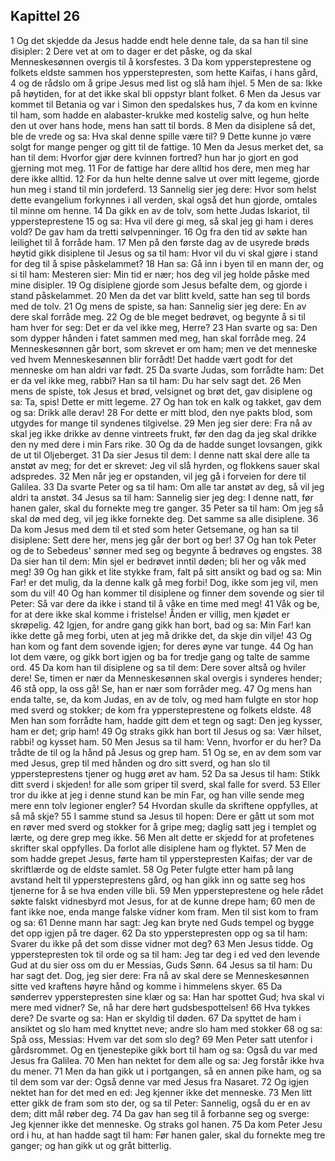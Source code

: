 ## Kapittel 26

1 Og det skjedde da Jesus hadde endt hele denne tale, da sa han til sine disipler:
2 Dere vet at om to dager er det påske, og da skal Menneskesønnen overgis til å korsfestes.
3 Da kom yppersteprestene og folkets eldste sammen hos ypperstepresten, som hette Kaifas, i hans gård,
4 og de rådslo om å gripe Jesus med list og slå ham ihjel.
5 Men de sa: Ikke på høytiden, for at det ikke skal bli oppstyr blant folket.
6 Men da Jesus var kommet til Betania og var i Simon den spedalskes hus,
7 da kom en kvinne til ham, som hadde en alabaster-krukke med kostelig salve, og hun helte den ut over hans hode, mens han satt til bords.
8 Men da disiplene så det, ble de vrede og sa: Hva skal denne spille være til?
9 Dette kunne jo være solgt for mange penger og gitt til de fattige.
10 Men da Jesus merket det, sa han til dem: Hvorfor gjør dere kvinnen fortred? hun har jo gjort en god gjerning mot meg.
11 For de fattige har dere alltid hos dere, men meg har dere ikke alltid.
12 For da hun helte denne salve ut over mitt legeme, gjorde hun meg i stand til min jordeferd.
13 Sannelig sier jeg dere: Hvor som helst dette evangelium forkynnes i all verden, skal også det hun gjorde, omtales til minne om henne.
14 Da gikk en av de tolv, som hette Judas Iskariot, til yppersteprestene
15 og sa: Hva vil dere gi meg, så skal jeg gi ham i deres vold? De gav ham da tretti sølvpenninger.
16 Og fra den tid av søkte han leilighet til å forråde ham.
17 Men på den første dag av de usyrede brøds høytid gikk disiplene til Jesus og sa til ham: Hvor vil du vi skal gjøre i stand for deg til å spise påskelammet?
18 Han sa: Gå inn i byen til en mann der, og si til ham: Mesteren sier: Min tid er nær; hos deg vil jeg holde påske med mine disipler.
19 Og disiplene gjorde som Jesus befalte dem, og gjorde i stand påskelammet.
20 Men da det var blitt kveld, satte han seg til bords med de tolv.
21 Og mens de spiste, sa han: Sannelig sier jeg dere: En av dere skal forråde meg.
22 Og de ble meget bedrøvet, og begynte å si til ham hver for seg: Det er da vel ikke meg, Herre?
23 Han svarte og sa: Den som dypper hånden i fatet sammen med meg, han skal forråde meg.
24 Menneskesønnen går bort, som skrevet er om ham; men ve det menneske ved hvem Menneskesønnen blir forrådt! Det hadde vært godt for det menneske om han aldri var født.
25 Da svarte Judas, som forrådte ham: Det er da vel ikke meg, rabbi? Han sa til ham: Du har selv sagt det.
26 Men mens de spiste, tok Jesus et brød, velsignet og brøt det, gav disiplene og sa: Ta, spis! Dette er mitt legeme.
27 Og han tok en kalk og takket, gav dem og sa: Drikk alle derav!
28 For dette er mitt blod, den nye pakts blod, som utgydes for mange til syndenes tilgivelse.
29 Men jeg sier dere: Fra nå av skal jeg ikke drikke av denne vintreets frukt, før den dag da jeg skal drikke den ny med dere i min Fars rike.
30 Og da de hadde sunget lovsangen, gikk de ut til Oljeberget.
31 Da sier Jesus til dem: I denne natt skal dere alle ta anstøt av meg; for det er skrevet: Jeg vil slå hyrden, og flokkens sauer skal adspredes.
32 Men når jeg er opstanden, vil jeg gå i forveien for dere til Galilea.
33 Da svarte Peter og sa til ham: Om alle tar anstøt av deg, så vil jeg aldri ta anstøt.
34 Jesus sa til ham: Sannelig sier jeg deg: I denne natt, før hanen galer, skal du fornekte meg tre ganger.
35 Peter sa til ham: Om jeg så skal dø med deg, vil jeg ikke fornekte deg. Det samme sa alle disiplene.
36 Da kom Jesus med dem til et sted som heter Getsemane, og han sa til disiplene: Sett dere her, mens jeg går der bort og ber!
37 Og han tok Peter og de to Sebedeus' sønner med seg og begynte å bedrøves og engstes.
38 Da sier han til dem: Min sjel er bedrøvet inntil døden; bli her og våk med meg!
39 Og han gikk et lite stykke fram, falt på sitt ansikt og bad og sa: Min Far! er det mulig, da la denne kalk gå meg forbi! Dog, ikke som jeg vil, men som du vil!
40 Og han kommer til disiplene og finner dem sovende og sier til Peter: Så var dere da ikke i stand til å våke en time med meg!
41 Våk og be, for at dere ikke skal komme i fristelse! Ånden er villig, men kjødet er skrøpelig.
42 Igjen, for andre gang gikk han bort, bad og sa: Min Far! kan ikke dette gå meg forbi, uten at jeg må drikke det, da skje din vilje!
43 Og han kom og fant dem sovende igjen; for deres øyne var tunge.
44 Og han lot dem være, og gikk bort igjen og ba for tredje gang og talte de samme ord.
45 Da kom han til disiplene og sa til dem: Dere sover altså og hviler dere! Se, timen er nær da Menneskesønnen skal overgis i synderes hender;
46 stå opp, la oss gå! Se, han er nær som forråder meg.
47 Og mens han enda talte, se, da kom Judas, en av de tolv, og med ham fulgte en stor hop med sverd og stokker; de kom fra yppersteprestene og folkets eldste.
48 Men han som forrådte ham, hadde gitt dem et tegn og sagt: Den jeg kysser, ham er det; grip ham!
49 Og straks gikk han bort til Jesus og sa: Vær hilset, rabbi! og kysset ham.
50 Men Jesus sa til ham: Venn, hvorfor er du her? Da trådte de til og la hånd på Jesus og grep ham.
51 Og se, en av dem som var med Jesus, grep til med hånden og dro sitt sverd, og han slo til yppersteprestens tjener og hugg øret av ham.
52 Da sa Jesus til ham: Stikk ditt sverd i skjeden! for alle som griper til sverd, skal falle for sverd.
53 Eller tror du ikke at jeg i denne stund kan be min Far, og han ville sende meg mere enn tolv legioner engler?
54 Hvordan skulle da skriftene oppfylles, at så må skje?
55 I samme stund sa Jesus til hopen: Dere er gått ut som mot en røver med sverd og stokker for å gripe meg; daglig satt jeg i templet og lærte, og dere grep meg ikke.
56 Men alt dette er skjedd for at profetenes skrifter skal oppfylles. Da forlot alle disiplene ham og flyktet.
57 Men de som hadde grepet Jesus, førte ham til ypperstepresten Kaifas; der var de skriftlærde og de eldste samlet.
58 Og Peter fulgte etter ham på lang avstand helt til yppersteprestens gård, og han gikk inn og satte seg hos tjenerne for å se hva enden ville bli.
59 Men yppersteprestene og hele rådet søkte falskt vidnesbyrd mot Jesus, for at de kunne drepe ham;
60 men de fant ikke noe, enda mange falske vidner kom fram. Men til sist kom to fram og sa:
61 Denne mann har sagt: Jeg kan bryte ned Guds tempel og bygge det opp igjen på tre dager.
62 Da sto ypperstepresten opp og sa til ham: Svarer du ikke på det som disse vidner mot deg?
63 Men Jesus tidde. Og ypperstepresten tok til orde og sa til ham: Jeg tar deg i ed ved den levende Gud at du sier oss om du er Messias, Guds Sønn.
64 Jesus sa til ham: Du har sagt det. Dog, jeg sier dere: Fra nå av skal dere se Menneskesønnen sitte ved kraftens høyre hånd og komme i himmelens skyer.
65 Da sønderrev ypperstepresten sine klær og sa: Han har spottet Gud; hva skal vi mere med vidner? Se, nå har dere hørt gudsbespottelsen!
66 Hva tykkes dere? De svarte og sa: Han er skyldig til døden.
67 Da spyttet de ham i ansiktet og slo ham med knyttet neve; andre slo ham med stokker
68 og sa: Spå oss, Messias: Hvem var det som slo deg?
69 Men Peter satt utenfor i gårdsrommet. Og en tjenestepike gikk bort til ham og sa: Også du var med Jesus fra Galilea.
70 Men han nektet for dem alle og sa: Jeg forstår ikke hva du mener.
71 Men da han gikk ut i portgangen, så en annen pike ham, og sa til dem som var der: Også denne var med Jesus fra Nasaret.
72 Og igjen nektet han for det med en ed: Jeg kjenner ikke det menneske.
73 Men litt etter gikk de fram som sto der, og sa til Peter: Sannelig, også du er en av dem; ditt mål røber deg.
74 Da gav han seg til å forbanne seg og sverge: Jeg kjenner ikke det menneske. Og straks gol hanen.
75 Da kom Peter Jesu ord i hu, at han hadde sagt til ham: Før hanen galer, skal du fornekte meg tre ganger; og han gikk ut og gråt bitterlig.
